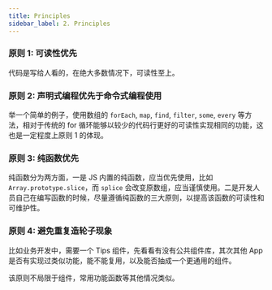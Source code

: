 ```yaml
---
title: Principles
sidebar_label: 2. Principles
---
```


### 原则 1: 可读性优先

代码是写给人看的，在绝大多数情况下，可读性至上。

### 原则 2: 声明式编程优先于命令式编程使用

举一个简单的例子，使用数组的 `forEach`, `map`, `find`, `filter`, `some`, `every` 等方法，相对于传统的 for 循环能够以较少的代码行更好的可读性实现相同的功能，这也是一定程度上原则 1 的体现。

### 原则 3: 纯函数优先

纯函数分为两方面，一是 JS 内置的纯函数，应当优先使用，比如 `Array.prototype.slice`，而 `splice` 会改变原数组，应当谨慎使用。二是开发人员自己在编写函数的时候，尽量遵循纯函数的三大原则，以提高该函数的可读性和可维护性。

### 原则 4: 避免重复造轮子现象

比如业务开发中，需要一个 Tips 组件，先看看有没有公共组件库，其次其他 App 是否有实现过类似功能，能不能复用，以及能否抽成一个更通用的组件。

该原则不局限于组件，常用功能函数等其他情况类似。
